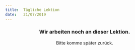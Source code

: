 ```yaml
---
title:  Tägliche Lektion
date:   21/07/2019
---
```


### <center>Wir arbeiten noch an dieser Lektion.</center>
<center>Bitte komme später zurück.</center>